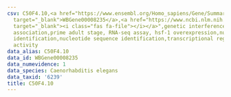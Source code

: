 ```yaml
---
csv: C50F4.10,<a href="https://www.ensembl.org/Homo_sapiens/Gene/Summary?db=core;g=WBGene00008235"
  target="_blank">WBGene00008235</a>,<a href="https://www.ncbi.nlm.nih.gov/pubmed/30894454"
  target="_blank"><i class="fas fa-file"></i></a>",genetic interference,functional
  association,prime adult stage, RNA-seq assay, hsf-1 overexpression,nucleotide sequence
  identification,nucleotide sequence identification,transcriptional regulation,up-regulates
  activity
data_alias: C50F4.10
data_id: WBGene00008235
data_numevidence: 1
data_species: Caenorhabditis elegans
data_taxid: '6239'
title: C50F4.10
---
```

